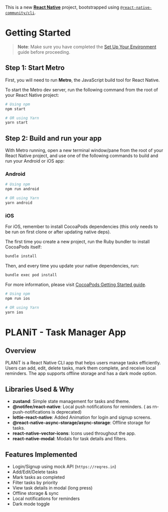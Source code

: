 This is a new [**React Native**](https://reactnative.dev) project, bootstrapped using [`@react-native-community/cli`](https://github.com/react-native-community/cli).

# Getting Started

> **Note**: Make sure you have completed the [Set Up Your Environment](https://reactnative.dev/docs/set-up-your-environment) guide before proceeding.

## Step 1: Start Metro

First, you will need to run **Metro**, the JavaScript build tool for React Native.

To start the Metro dev server, run the following command from the root of your React Native project:

```sh
# Using npm
npm start

# OR using Yarn
yarn start
```

## Step 2: Build and run your app

With Metro running, open a new terminal window/pane from the root of your React Native project, and use one of the following commands to build and run your Android or iOS app:

### Android

```sh
# Using npm
npm run android

# OR using Yarn
yarn android
```

### iOS

For iOS, remember to install CocoaPods dependencies (this only needs to be run on first clone or after updating native deps).

The first time you create a new project, run the Ruby bundler to install CocoaPods itself:

```sh
bundle install
```

Then, and every time you update your native dependencies, run:

```sh
bundle exec pod install
```

For more information, please visit [CocoaPods Getting Started guide](https://guides.cocoapods.org/using/getting-started.html).

```sh
# Using npm
npm run ios

# OR using Yarn
yarn ios
```

# PLANiT - Task Manager App


## Overview
PLANiT is a React Native CLI app that helps users manage tasks efficiently. Users can add, edit, delete tasks, mark them complete, and receive local reminders. The app supports offline storage and has a dark mode option.


## Libraries Used & Why
- **zustand**: Simple state management for tasks and theme.
- **@notifee/react-native**: Local push notifications for reminders. ( as rn-push-notifications is deprecated)
- **lottie-react-native**: Added Animation for login and signup screens.
- **@react-native-async-storage/async-storage**: Offline storage for tasks.
- **react-native-vector-icons**: Icons used throughout the app.
- **react-native-modal**: Modals for task details and filters.


## Features Implemented
- Login/Signup using mock API (`https://reqres.in`)
- Add/Edit/Delete tasks
- Mark tasks as completed
- Filter tasks by priority
- View task details in modal (long press)
- Offline storage & sync
- Local notifications for reminders
- Dark mode toggle
